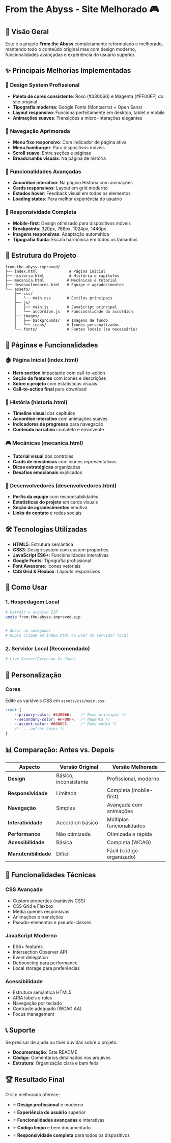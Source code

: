 # From the Abyss - Site Melhorado 🎮

## 🚀 Visão Geral

Este é o projeto **From the Abyss** completamente reformulado e melhorado, mantendo todo o conteúdo original mas com design moderno, funcionalidades avançadas e experiência do usuário superior.

## ✨ Principais Melhorias Implementadas

### 🎨 **Design System Profissional**
- **Paleta de cores consistente**: Roxo (#330066) e Magenta (#FF00FF) do site original
- **Tipografia moderna**: Google Fonts (Montserrat + Open Sans)
- **Layout responsivo**: Funciona perfeitamente em desktop, tablet e mobile
- **Animações suaves**: Transições e micro-interações elegantes

### 🧭 **Navegação Aprimorada**
- **Menu fixo responsivo**: Com indicador de página ativa
- **Menu hamburger**: Para dispositivos móveis
- **Scroll suave**: Entre seções e páginas
- **Breadcrumbs visuais**: Na página de história

### 🔧 **Funcionalidades Avançadas**
- **Accordion interativo**: Na página História com animações
- **Cards responsivos**: Layout em grid moderno
- **Estados hover**: Feedback visual em todos os elementos
- **Loading states**: Para melhor experiência do usuário

### 📱 **Responsividade Completa**
- **Mobile-first**: Design otimizado para dispositivos móveis
- **Breakpoints**: 320px, 768px, 1024px, 1440px
- **Imagens responsivas**: Adaptação automática
- **Tipografia fluida**: Escala harmônica em todos os tamanhos

## 📁 Estrutura do Projeto

```
from-the-abyss-improved/
├── index.html              # Página inicial
├── historia.html           # História e capítulos
├── mecanica.html          # Mecânicas e tutorial
├── desenvolvedores.html   # Equipe e agradecimentos
└── assets/
    ├── css/
    │   └── main.css       # Estilos principais
    ├── js/
    │   ├── main.js        # JavaScript principal
    │   └── accordion.js   # Funcionalidade do accordion
    ├── images/
    │   ├── backgrounds/   # Imagens de fundo
    │   └── icons/         # Ícones personalizados
    └── fonts/             # Fontes locais (se necessário)
```

## 🎯 Páginas e Funcionalidades

### 🏠 **Página Inicial (index.html)**
- **Hero section** impactante com call-to-action
- **Seção de features** com ícones e descrições
- **Sobre o projeto** com estatísticas visuais
- **Call-to-action final** para download

### 📖 **História (historia.html)**
- **Timeline visual** dos capítulos
- **Accordion interativo** com animações suaves
- **Indicadores de progresso** para navegação
- **Conteúdo narrativo** completo e envolvente

### 🎮 **Mecânicas (mecanica.html)**
- **Tutorial visual** dos controles
- **Cards de mecânicas** com ícones representativos
- **Dicas estratégicas** organizadas
- **Desafios emocionais** explicados

### 👥 **Desenvolvedores (desenvolvedores.html)**
- **Perfis da equipe** com responsabilidades
- **Estatísticas do projeto** em cards visuais
- **Seção de agradecimentos** emotiva
- **Links de contato** e redes sociais

## 🛠️ Tecnologias Utilizadas

- **HTML5**: Estrutura semântica
- **CSS3**: Design system com custom properties
- **JavaScript ES6+**: Funcionalidades interativas
- **Google Fonts**: Tipografia profissional
- **Font Awesome**: Ícones vetoriais
- **CSS Grid & Flexbox**: Layouts responsivos

## 🚀 Como Usar

### 1. **Hospedagem Local**
```bash
# Extrair o arquivo ZIP
unzip from-the-abyss-improved.zip


# Abrir no navegador
# Duplo clique em index.html ou usar um servidor local
```

### 2. **Servidor Local (Recomendado)**
```bash
# Live Server(Extensao Vs Code)
```

## 🎨 Personalização

### **Cores**
Edite as variáveis CSS em `assets/css/main.css`:
```css
:root {
    --primary-color: #330066;    /* Roxo principal */
    --secondary-color: #FF00FF;  /* Magenta */
    --accent-color: #6600CC;     /* Roxo médio */
    /* ... outras cores */
}
```

## 📊 Comparação: Antes vs. Depois

| Aspecto | Versão Original | Versão Melhorada |
|---------|----------------|------------------|
| **Design** | Básico, inconsistente | Profissional, moderno |
| **Responsividade** | Limitada | Completa (mobile-first) |
| **Navegação** | Simples | Avançada com animações |
| **Interatividade** | Accordion básico | Múltiplas funcionalidades |
| **Performance** | Não otimizada | Otimizada e rápida |
| **Acessibilidade** | Básica | Completa (WCAG) |
| **Manutenibilidade** | Difícil | Fácil (código organizado) |

## 🔧 Funcionalidades Técnicas

### **CSS Avançado**
- Custom properties (variáveis CSS)
- CSS Grid e Flexbox
- Media queries responsivas
- Animações e transições
- Pseudo-elementos e pseudo-classes

### **JavaScript Moderno**
- ES6+ features
- Intersection Observer API
- Event delegation
- Debouncing para performance
- Local storage para preferências

### **Acessibilidade**
- Estrutura semântica HTML5
- ARIA labels e roles
- Navegação por teclado
- Contraste adequado (WCAG AA)
- Focus management

## 📞 Suporte

Se precisar de ajuda ou tiver dúvidas sobre o projeto:

- **Documentação**: Este README
- **Código**: Comentários detalhados nos arquivos
- **Estrutura**: Organização clara e bem feita

## 🏆 Resultado Final

O site melhorado oferece:
- ⭐ **Design profissional** e moderno
- ⭐ **Experiência do usuário** superior
- ⭐ **Funcionalidades avançadas** e interativas
- ⭐ **Código limpo** e bem documentado
- ⭐ **Responsividade completa** para todos os dispositivos

